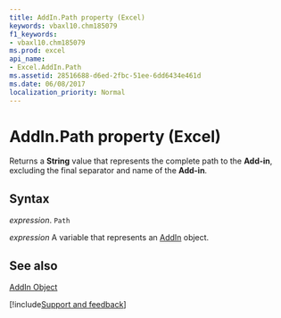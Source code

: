 ```yaml
---
title: AddIn.Path property (Excel)
keywords: vbaxl10.chm185079
f1_keywords:
- vbaxl10.chm185079
ms.prod: excel
api_name:
- Excel.AddIn.Path
ms.assetid: 28516688-d6ed-2fbc-51ee-6dd6434e461d
ms.date: 06/08/2017
localization_priority: Normal
---
```



# AddIn.Path property (Excel)

Returns a  **String** value that represents the complete path to the **Add-in**, excluding the final separator and name of the **Add-in**.


## Syntax

_expression_. `Path`

_expression_ A variable that represents an [AddIn](Excel.AddIn.md) object.


## See also


[AddIn Object](Excel.AddIn.md)

[!include[Support and feedback](~/includes/feedback-boilerplate.md)]